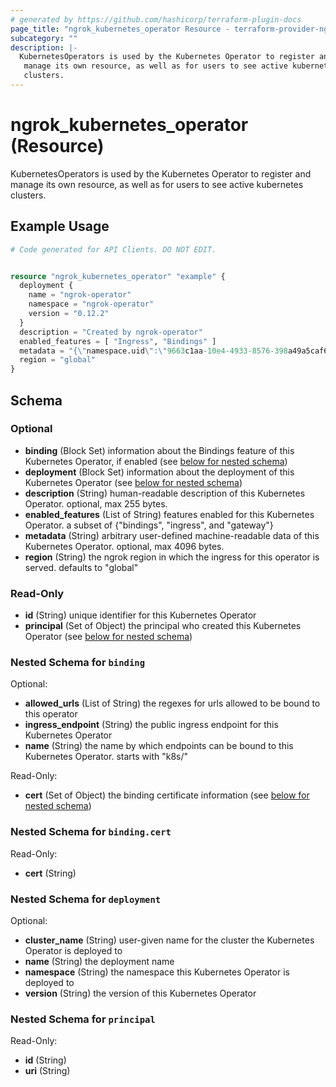 ```yaml
---
# generated by https://github.com/hashicorp/terraform-plugin-docs
page_title: "ngrok_kubernetes_operator Resource - terraform-provider-ngrok"
subcategory: ""
description: |-
  KubernetesOperators is used by the Kubernetes Operator to register and
   manage its own resource, as well as for users to see active kubernetes
   clusters.
---
```


# ngrok_kubernetes_operator (Resource)

KubernetesOperators is used by the Kubernetes Operator to register and
 manage its own resource, as well as for users to see active kubernetes
 clusters.

## Example Usage

```terraform
# Code generated for API Clients. DO NOT EDIT.


resource "ngrok_kubernetes_operator" "example" {
  deployment {
    name = "ngrok-operator"
    namespace = "ngrok-operator"
    version = "0.12.2"
  }
  description = "Created by ngrok-operator"
  enabled_features = [ "Ingress", "Bindings" ]
  metadata = "{\"namespace.uid\":\"9663c1aa-10e4-4933-8576-398a49a5caf6\",\"owned-by\":\"ngrok-operator\"}"
  region = "global"
}
```

<!-- schema generated by tfplugindocs -->
## Schema

### Optional

- **binding** (Block Set) information about the Bindings feature of this Kubernetes Operator, if enabled (see [below for nested schema](#nestedblock--binding))
- **deployment** (Block Set) information about the deployment of this Kubernetes Operator (see [below for nested schema](#nestedblock--deployment))
- **description** (String) human-readable description of this Kubernetes Operator. optional, max 255 bytes.
- **enabled_features** (List of String) features enabled for this Kubernetes Operator. a subset of {"bindings", "ingress", and "gateway"}
- **metadata** (String) arbitrary user-defined machine-readable data of this Kubernetes Operator. optional, max 4096 bytes.
- **region** (String) the ngrok region in which the ingress for this operator is served. defaults to "global"

### Read-Only

- **id** (String) unique identifier for this Kubernetes Operator
- **principal** (Set of Object) the principal who created this Kubernetes Operator (see [below for nested schema](#nestedatt--principal))

<a id="nestedblock--binding"></a>
### Nested Schema for `binding`

Optional:

- **allowed_urls** (List of String) the regexes for urls allowed to be bound to this operator
- **ingress_endpoint** (String) the public ingress endpoint for this Kubernetes Operator
- **name** (String) the name by which endpoints can be bound to this Kubernetes Operator. starts with "k8s/"

Read-Only:

- **cert** (Set of Object) the binding certificate information (see [below for nested schema](#nestedatt--binding--cert))

<a id="nestedatt--binding--cert"></a>
### Nested Schema for `binding.cert`

Read-Only:

- **cert** (String)



<a id="nestedblock--deployment"></a>
### Nested Schema for `deployment`

Optional:

- **cluster_name** (String) user-given name for the cluster the Kubernetes Operator is deployed to
- **name** (String) the deployment name
- **namespace** (String) the namespace this Kubernetes Operator is deployed to
- **version** (String) the version of this Kubernetes Operator


<a id="nestedatt--principal"></a>
### Nested Schema for `principal`

Read-Only:

- **id** (String)
- **uri** (String)


